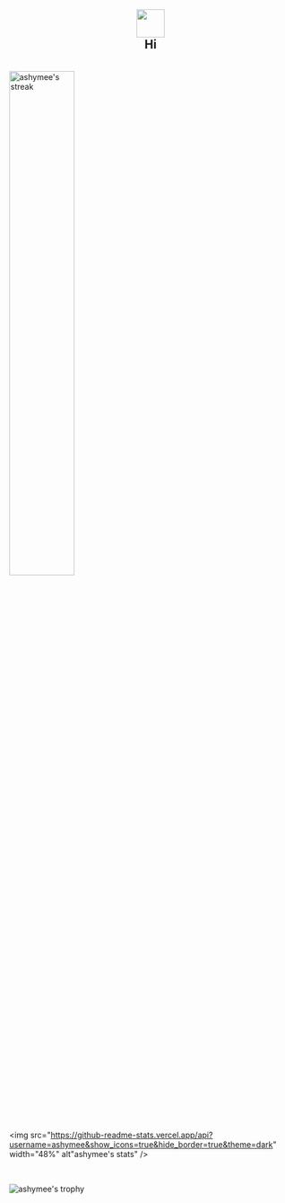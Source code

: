<h2 align="center">
<img src="https://media.giphy.com/media/hvRJCLFzcasrR4ia7z/giphy.gif" width="50px">
<br/>
Hi
</h2>

<br/>

<img src="https://github-readme-streak-stats.herokuapp.com/?user=ashymee&theme=dark" width="48%" alt="ashymee's streak" />

<img src="https://github-readme-stats.vercel.app/api?username=ashymee&show_icons=true&hide_border=true&theme=dark" width="48%" alt"ashymee's stats" />

<br/>

![ashymee's trophy](https://github-profile-trophy.vercel.app/?username=ashymee&rank=S,AAA,AA,A&theme=juicyfresh&margin-w=15)
